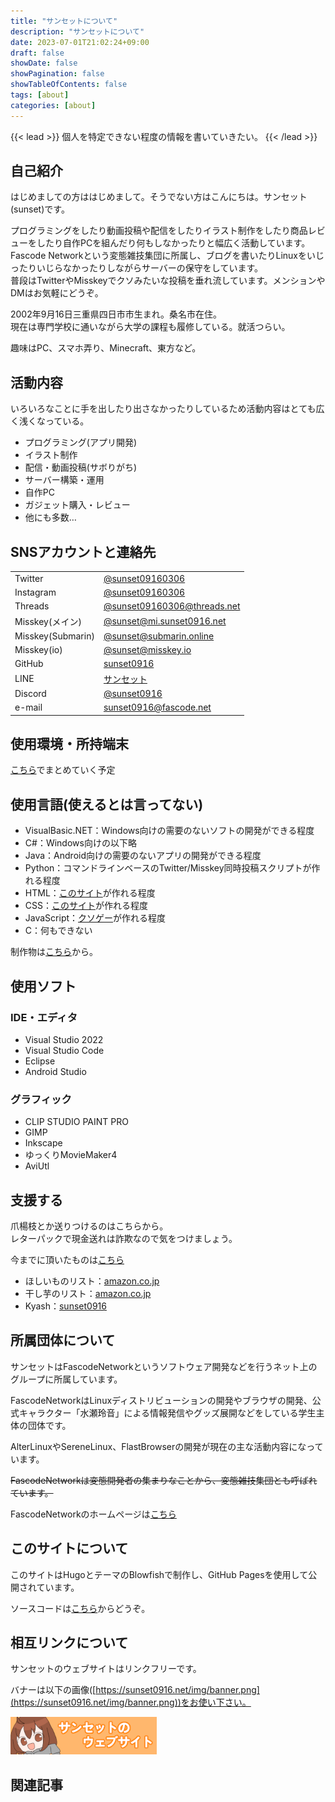 ```yaml
---
title: "サンセットについて"
description: "サンセットについて"
date: 2023-07-01T21:02:24+09:00
draft: false
showDate: false
showPagination: false
showTableOfContents: false
tags: [about]
categories: [about]
---
```


{{< lead >}}
個人を特定できない程度の情報を書いていきたい。
{{< /lead >}}

## 自己紹介

はじめましての方ははじめまして。そうでない方はこんにちは。サンセット(sunset)です。

プログラミングをしたり動画投稿や配信をしたりイラスト制作をしたり商品レビューをしたり自作PCを組んだり何もしなかったりと幅広く活動しています。  
Fascode Networkという変態雑技集団に所属し、ブログを書いたりLinuxをいじったりいじらなかったりしながらサーバーの保守をしています。  
普段はTwitterやMisskeyでクソみたいな投稿を垂れ流しています。メンションやDMはお気軽にどうぞ。

2002年9月16日三重県四日市市生まれ。桑名市在住。  
現在は専門学校に通いながら大学の課程も履修している。就活つらい。

趣味はPC、スマホ弄り、Minecraft、東方など。

## 活動内容

いろいろなことに手を出したり出さなかったりしているため活動内容はとても広く浅くなっている。

- プログラミング(アプリ開発)
- イラスト制作
- 配信・動画投稿(サボりがち)
- サーバー構築・運用
- 自作PC
- ガジェット購入・レビュー
- 他にも多数…

## SNSアカウントと連絡先

|  |  |
| --- | --- |
| Twitter | [@sunset09160306](https://twitter.com/sunset09160306) |
| Instagram | [@sunset09160306](https://www.instagram.com/sunset09160306) |
| Threads | [@sunset09160306@threads.net](https://www.threads.net/@sunset09160306) |
| Misskey(メイン) | [@sunset@mi.sunset0916.net](https://mi.sunset0916.net/@sunset) |
| Misskey(Submarin) | [@sunset@submarin.online](https://submarin.online/@sunset) |
| Misskey(io) | [@sunset@misskey.io](https://misskey.io/@sunset) |
| GitHub | [sunset0916](https://github.com/sunset0916) |
| LINE | [サンセット](https://line.me/ti/p/46XCOmmhnH) |
| Discord | [@sunset0916](https://discord.com/users/343230179008708608) |
| e-mail | [sunset0916@fascode.net](<mailto:sunset0916@fascode.net>) |

## 使用環境・所持端末

[こちら](device)でまとめていく予定

## 使用言語(使えるとは言ってない)

- VisualBasic.NET：Windows向けの需要のないソフトの開発ができる程度
- C#：Windows向けの以下略
- Java：Android向けの需要のないアプリの開発ができる程度
- Python：コマンドラインベースのTwitter/Misskey同時投稿スクリプトが作れる程度
- HTML：[このサイト](https://old.sunset0916.net/)が作れる程度
- CSS：[このサイト](https://old.sunset0916.net/)が作れる程度
- JavaScript：[クソゲー](https://locagame.sunset0916.net/)が作れる程度
- C：何もできない

制作物は[こちら](product)から。

## 使用ソフト

### IDE・エディタ

- Visual Studio 2022
- Visual Studio Code
- Eclipse
- Android Studio

### グラフィック

- CLIP STUDIO PAINT PRO
- GIMP
- Inkscape
- ゆっくりMovieMaker4
- AviUtl

## 支援する

爪楊枝とか送りつけるのはこちらから。  
レターパックで現金送れは詐欺なので気をつけましょう。

今までに頂いたものは[こちら](wishlist)

- ほしいものリスト：[amazon.co.jp](https://www.amazon.jp/hz/wishlist/ls/3T0Y4P9Y3U4U8?ref_=wl_share)
- 干し芋のリスト：[amazon.co.jp](https://www.amazon.jp/hz/wishlist/ls/7YFVEHB03FXU?ref_=wl_share)
- Kyash：[sunset0916](kyash://qr/u/6983339223512951783)

## 所属団体について

サンセットはFascodeNetworkというソフトウェア開発などを行うネット上のグループに所属しています。

FascodeNetworkはLinuxディストリビューションの開発やブラウザの開発、公式キャラクター「水瀬玲音」による情報発信やグッズ展開などをしている学生主体の団体です。

AlterLinuxやSereneLinux、FlastBrowserの開発が現在の主な活動内容になっています。

~~FascodeNetworkは変態開発者の集まりなことから、変態雑技集団とも呼ばれています。~~

FascodeNetworkのホームページは[こちら](https://fascode.net/)

## このサイトについて

このサイトはHugoとテーマのBlowfishで制作し、GitHub Pagesを使用して公開されています。

ソースコードは[こちら](https://github.com/sunset0916/sunset0916.net)からどうぞ。

## 相互リンクについて

サンセットのウェブサイトはリンクフリーです。

バナーは以下の画像([https://sunset0916.net/img/banner.png](https://sunset0916.net/img/banner.png))をお使い下さい。

<img src="/img/banner.png" alt="バナー画像" width="234" height="60">

## 関連記事

